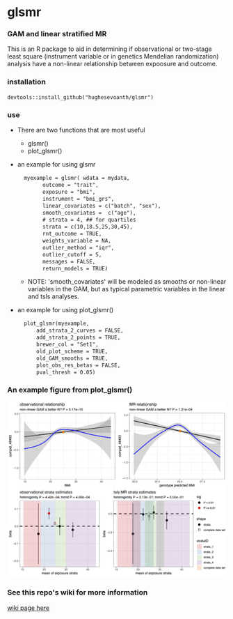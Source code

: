 # glsmr

### GAM and linear stratified MR

This is an R package to aid in determining if observational or two-stage least square (instrument variable or in genetics Mendelian randomization) analysis have a non-linear relationship between expoosure and outcome. 

### installation

	devtools::install_github("hughesevoanth/glsmr")

### use
	
- There are two functions that are most useful
	- glsmr()
	- plot_glsmr()
	
- an example for using glsmr
       	
		myexample = glsmr( wdata = mydata,
	          outcome = "trait",
	          exposure = "bmi",
	          instrument = "bmi_grs",
	          linear_covariates = c("batch", "sex"),
	          smooth_covariates =  c("age"),
	          # strata = 4, ## for quartiles
	          strata = c(10,18.5,25,30,45),
	          rnt_outcome = TRUE,
	          weights_variable = NA,
	          outlier_method = "iqr",
	          outlier_cutoff = 5,
	          messages = FALSE,
	          return_models = TRUE)
	

	- NOTE: 'smooth_covariates' will be modeled as smooths or non-linear variables in the GAM, but as typical parametric variables in the linear and tsls analyses. 
          
- an example for using plot_glsmr()
		
		plot_glsmr(myexample,
			add_strata_2_curves = FALSE,
			add_strata_2_points = TRUE,
			brewer_col = "Set1",
			old_plot_scheme = TRUE,
			old_GAM_smooths = TRUE,
			plot_obs_res_betas = FALSE,
		  	pval_thresh = 0.05)


### An example figure from plot_glsmr()

![](figures/plot_v3.png)

### See this repo's wiki for more information

[wiki page here](https://github.com/hughesevoanth/glsmr/wiki)



